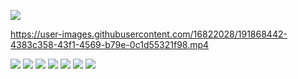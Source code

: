 ![](https://github.com/stephaniesturgeon/False_Belief_HRI_Experiment/blob/main/Sturgeon_Poster_RO-MAN.png)


https://user-images.githubusercontent.com/16822028/191868442-4383c358-43f1-4569-b79e-0c1d55321f98.mp4


![](https://github.com/stephaniesturgeon/False_Belief_HRI_Experiment/blob/main/RO-MAN_paper_pdfs/089564671-2.png)
![](https://github.com/stephaniesturgeon/False_Belief_HRI_Experiment/blob/main/RO-MAN_paper_pdfs/089564671-3.png)
![](https://github.com/stephaniesturgeon/False_Belief_HRI_Experiment/blob/main/RO-MAN_paper_pdfs/089564671-4.png)
![](https://github.com/stephaniesturgeon/False_Belief_HRI_Experiment/blob/main/RO-MAN_paper_pdfs/089564671-5.png)
![](https://github.com/stephaniesturgeon/False_Belief_HRI_Experiment/blob/main/RO-MAN_paper_pdfs/089564671-6.png)
![](https://github.com/stephaniesturgeon/False_Belief_HRI_Experiment/blob/main/RO-MAN_paper_pdfs/089564671-7.png)
![](https://github.com/stephaniesturgeon/False_Belief_HRI_Experiment/blob/main/RO-MAN_paper_pdfs/089564671-8.png)
